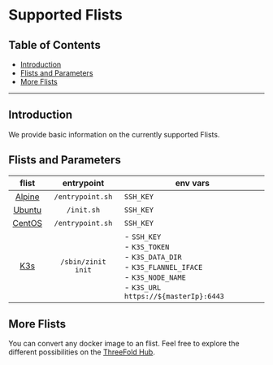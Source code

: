 <h1> Supported Flists </h1>

<h2> Table of Contents </h2>

- [Introduction](#introduction)
- [Flists and Parameters](#flists-and-parameters)
- [More Flists](#more-flists)

***

## Introduction

We provide basic information on the currently supported Flists.

## Flists and Parameters

|flist|entrypoint|env vars|
|:--:|:--:|--|
|[Alpine](https://hub.grid.tf/tf-official-apps/threefoldtech-alpine-3.flist.md)|`/entrypoint.sh`|`SSH_KEY`|
|[Ubuntu](https://hub.grid.tf/tf-official-apps/threefoldtech-ubuntu-22.04.flist.md)|`/init.sh`|`SSH_KEY`|
|[CentOS](https://hub.grid.tf/tf-official-apps/threefoldtech-centos-8.flist.md)|`/entrypoint.sh`|`SSH_KEY`|
|[K3s](https://hub.grid.tf/tf-official-apps/threefoldtech-k3s-latest.flist.md)|`/sbin/zinit init`|- `SSH_KEY` <br/>- `K3S_TOKEN` <br/>- `K3S_DATA_DIR`<br/>- `K3S_FLANNEL_IFACE`<br/>- `K3S_NODE_NAME`<br/> - `K3S_URL` `https://${masterIp}:6443`|

## More Flists

You can convert any docker image to an flist. Feel free to explore the different possibilities on the [ThreeFold Hub](https://hub.grid.tf/).